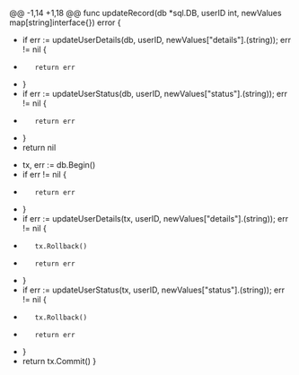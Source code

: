 @@ -1,14 +1,18 @@
 func updateRecord(db *sql.DB, userID int, newValues map[string]interface{}) error {
-    if err := updateUserDetails(db, userID, newValues["details"].(string)); err != nil {
-        return err
-    }
-    if err := updateUserStatus(db, userID, newValues["status"].(string)); err != nil {
-        return err
-    }
-    return nil
+    tx, err := db.Begin()
+    if err != nil {
+        return err
+    }
+    if err := updateUserDetails(tx, userID, newValues["details"].(string)); err != nil {
+        tx.Rollback()
+        return err
+    }
+    if err := updateUserStatus(tx, userID, newValues["status"].(string)); err != nil {
+        tx.Rollback()
+        return err
+    }
+    return tx.Commit()
 }
